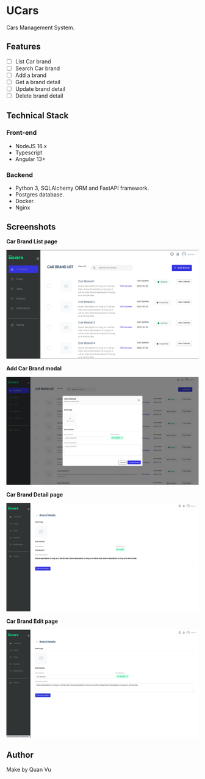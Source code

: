 # UCars

Cars Management System.

## Features

- [ ] List Car brand
- [ ] Search Car brand
- [ ] Add a brand
- [ ] Get a brand detail
- [ ] Update brand detail
- [ ] Delete brand detail

## Technical Stack

### Front-end

- NodeJS 16.x
- Typescript
- Angular 13+

### Backend

- Python 3, SQLAlchemy ORM and FastAPI framework.
- Postgres database.
- Docker.
- Nginx

## Screenshots

**Car Brand List page**

![](screenshots/Car-Brand-List-page.png)

**Add Car Brand modal**

![](screenshots/Add-Car-Brand-modal.png)

**Car Brand Detail page**

![](screenshots/Car-Brand-Detail-page.png)

**Car Brand Edit page**

![](screenshots/Car-Brand-Edit-page.png)

## Author

Make by Quan Vu
